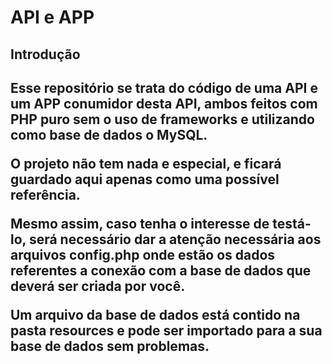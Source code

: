 <h1>API e APP</h1>
<h2>Introdução<h2>
<p>Esse repositório se trata do código de uma API e um APP conumidor desta API, ambos feitos com PHP puro sem o uso de frameworks e utilizando como base de dados o MySQL.</p>
<p>O projeto não tem nada e especial, e ficará guardado aqui apenas como uma possível referência.</p>
<p>Mesmo assim, caso tenha o interesse de testá-lo, será necessário dar a atenção necessária aos arquivos config.php onde estão os dados referentes a conexão com a base de dados que deverá ser criada por você.</b>
<p>Um arquivo da base de dados está contido na pasta resources e pode ser importado para a sua base de dados sem problemas.</p>
